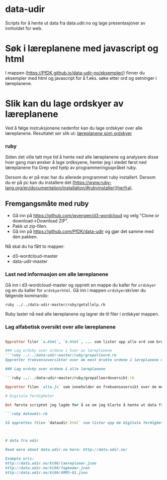 # data-udir

Scripts for å hente ut data fra data.udir.no og lage presentasjoner av innholdet for web.

# Søk i læreplanene med javascript og html
I mappen (https://PfDK.github.io/data-udir-no/eksempler/) finner du eksempler med html og javascript for å f.eks. søke etter ord og setninger i læreplanene.

# Slik kan du lage ordskyer av læreplanene

Ved å følge instruksjonene nedenfor kan du lage ordskyer over alle læreplanene. Resultatet ser slik ut: [læreplanene som ordskyer](https://www.erlendthune.com/lp/wordcloud)

### ruby
Siden det ville tatt mye tid å hente ned alle læreplanene og analysere disse hver gang man ønsker å lage ordksyene, henter jeg i stedet først ned læreplanene fra Grep ved hjelp av programmeringsspråket ruby.

Dersom du er på mac har du allerede programmet ruby installert. Dersom du er på pc kan du installere det [https://www.ruby-lang.org/en/documentation/installation/#rubyinstaller](herfra).

## Fremgangsmåte med ruby

- Gå inn på https://github.com/wvengen/d3-wordcloud og velg "Clone or download->Download ZIP".
- Pakk ut zip-filen.
- Gå inn på https://github.com/PfDK/data-udir og gjør det samme med den pakken.

Nå skal du ha fått to mapper:

- d3-wordcloud-master
- data-udir-master


### Last ned informasjon om alle læreplanene
Gå inn i d3-wordcloud-master og opprett en mappe du kaller for `ordskyer` og en du kaller for `ordskyerhtml`. Gå inn i mappen `ordskyer`skriver du følgende kommando:

```ruby ../../data-udir-master/ruby/getallelp.rb```

Ruby laster nå ned alle læreplanene og lagrer de til filer i ordskyer mappen.

### Lag alfabetisk oversikt over alle læreplanene

```ruby ../../data-udir-master/ruby/tverrfaglig.rb

Oppretter filer `a.html`, `b.html`, ... som lister opp alle ord som brukes i læreplanene som begynner på a, b, ... samt hvilke læreplaner disse brukes i.

### Lag ordsky over ordene i hver av læreplanene
```ruby ../../data-udir-master/ruby/grepalleord.rb
Oppretter frekvensoversikter over de mest brukte ordene i læreplanene med tilhørende html-filer som viser ordene som ordskyer.

### Lag ordsky over ordene i alle læreplanene

```ruby ../../data-udir-master/ruby/grepalleordoversikt.rb

Oppretter filen `alle.js` som inneholder en frekvensoversikt over de mest brukte ordene på tvers av læreplanene. Ordene i denne filen vises som ordsky i filen `alle.html` som også inneholder lenker til hver enkelt læreplan som ordsky.

# Digitale ferdigheter

Det første scriptet jeg lagde for å se om jeg klarte å hente ut data fra Grep var `dataudir.rb`. Dersom du kjører

```ruby dataudir.rb

Så opprettes filen `dataudir.html` som lister opp de digitale ferdighetene man skal kunne i alle fag.



# data fra udir

Read more about data.udir.no here: http://data.udir.no/

Example urls:
http://data.udir.no/kl06/laereplaner.json
http://data.udir.no/kl06/fagkoder.json
http://data.udir.no/kl06/AMM3-01.json
